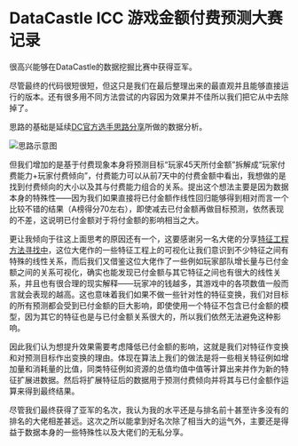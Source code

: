 # DataCastle ICC 游戏金额付费预测大赛 记录

很高兴能够在DataCastle的数据挖掘比赛中获得亚军。

尽管最终的代码很短很短，但这只是我们在最后整理出来的最直观并且能够直接运行的版本。还有很多用不同方法尝试的内容因为效果并不佳所以我们把它从中去除掉了。

思路的基础是延续[DC官方选手思路分享](http://www.dcjingsai.com/common/bbs/topicDetails.html?tid=1671)所做的数据分析。

![思路示意图](https://upload-images.jianshu.io/upload_images/4563513-aa14070431e308d5.png?imageMogr2/auto-orient/)

但我们增加的是基于付费现象本身将预测目标“玩家45天所付金额”拆解成“玩家付费能力+玩家付费倾向”，付费能力可以从前7天中的付费金额中看出，我想做的是找到付费倾向的大小以及其与付费能力组合的关系。提出这个想法主要是因为数据本身的特殊性——因为我们如果直接将已付金额作线性回归能够得到相对而言一个比较不错的结果（A榜得分70左右），即使减去已付金额再做目标预测，依然表现的不差，这说明已付金额对于将付金额的影响相当之大。

更让我倾向于往这上面思考的原因还有一个，这要感谢另一名大佬的分享[特征工程方法寻找中](http://www.dcjingsai.com/common/bbs/topicDetails.html?tid=1366)，这位大佬作的一些特征工程上的可视化让我们意识到不少特征之间有特殊的线性关系，而后我们又借鉴这位大佬作了一些例如玩家部队增长量与已付金额之间的关系可视化，确实也能发现已付金额与其它特征之间也有很大的线性关系，并且也有很合理的现实解释——玩家冲的钱越多，其游戏中的各项数值一般而言就会表现的越高。这也意味着我们如果不做一些针对性的特征变换，我们对目标的所有预测都会受到已付金额的巨大影响，即使使用一个特征不包含已付金额的模型，因为其它的特征也是与已付金额关系很大的，所以我们依然无法避免这种影响。

因此我们认为想提升效果需要考虑降低已付金额的影响，这就是我们对特征作变换和对预测目标作出变换的理由。体现在算法上我们的做法是将一些相关特征例如增加量和消耗量的比值，同类特征例如资源的总值均值中值等计算出来并作为新的特征扩展进数据。然后将扩展特征后的数据用于预测付费倾向并将其与已付金额作运算来得到最终结果。

尽管我们最终获得了亚军的名次，我认为我的水平还是与排名前十甚至许多没有的排名的大佬相差甚远。这次之所以能拿到好名次除了相当大的运气外，主要还是得益于数据本身的一些特殊性以及大佬们的无私分享。